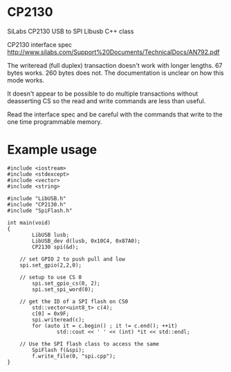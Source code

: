 # CP2130
SiLabs CP2130 USB to SPI Llbusb C++ class

CP2130 interface spec
http://www.silabs.com/Support%20Documents/TechnicalDocs/AN792.pdf

The writeread (full duplex) transaction doesn't work with longer lengths. 67 bytes works. 260 bytes does not. The documentation is unclear on how this mode works.

It doesn't appear to be possible to do multiple transactions without deasserting CS so the read and write commands are less than useful.

Read the interface spec and be careful with the commands that write to the one time programmable memory.

# Example usage

```
#include <iostream>
#include <stdexcept>
#include <vector>
#include <string>

#include "LibUSB.h"
#include "CP2130.h"
#include "SpiFlash.h"

int main(void)
{
        LibUSB lusb;
        LibUSB_dev d(lusb, 0x10C4, 0x87A0);
        CP2130 spi(&d);

	// set GPIO 2 to push pull and low
	spi.set_gpio(2,2,0);

	// setup to use CS 0
        spi.set_gpio_cs(0, 2);
        spi.set_spi_word(0);

	// get the ID of a SPI flash on CS0
        std::vector<uint8_t> c(4);
        c[0] = 0x9F;
        spi.writeread(c);
        for (auto it = c.begin() ; it != c.end(); ++it)
                std::cout << ' ' << (int) *it << std::endl;

	// Use the SPI flash class to access the same
        SpiFlash f(&spi);
        f.write_file(0, "spi.cpp");
}

```